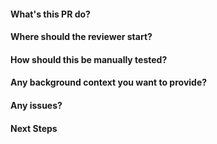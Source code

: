 #### What's this PR do?

#### Where should the reviewer start?

#### How should this be manually tested?

#### Any background context you want to provide?

#### Any issues?

#### Next Steps

